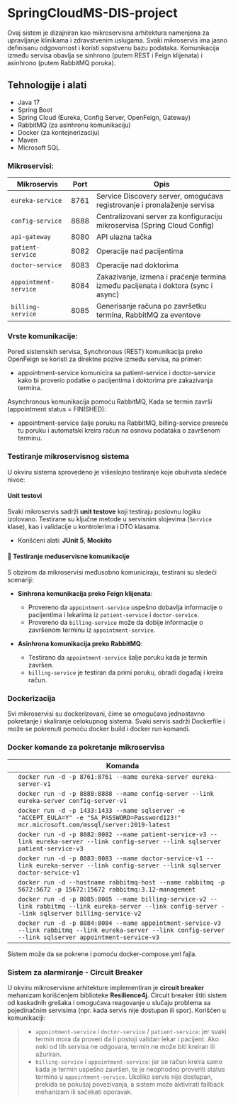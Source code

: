 # SpringCloudMS-DIS-project

Ovaj sistem je dizajniran kao mikroservisna arhitektura namenjena za upravljanje klinikama i zdravstvenim uslugama. Svaki mikroservis ima jasno definisanu odgovornost i koristi sopstvenu bazu podataka. Komunikacija između servisa obavlja se sinhrono (putem REST i Feign klijenata) i asinhrono (putem RabbitMQ poruka).

## Tehnologije i alati

- Java 17
- Spring Boot
- Spring Cloud (Eureka, Config Server, OpenFeign, Gateway)
- RabbitMQ (za asinhronu komunikaciju)
- Docker (za kontejnerizaciju)
- Maven
- Microsoft SQL

### Mikroservisi:

| Mikroservis          | Port  | Opis |
|----------------------|-------|------|
| `eureka-service`     | 8761  | Service Discovery server, omogućava registrovanje i pronalaženje servisa |
| `config-service`     | 8888  | Centralizovani server za konfiguraciju mikroservisa (Spring Cloud Config) |
| `api-gateway`        | 8080  | API ulazna tačka |
| `patient-service`    | 8082  | Operacije nad pacijentima |
| `doctor-service`     | 8083  | Operacije nad doktorima |
| `appointment-service`| 8084  | Zakazivanje, izmena i praćenje termina između pacijenata i doktora (sync i async) |
| `billing-service`    | 8085  | Generisanje računa po završetku termina, RabbitMQ za eventove |

### Vrste komunikacije:
Pored sistemskih servisa, Synchronous (REST) komunikacija preko OpenFeign se koristi za direktne pozive između servisa, na primer:
- appointment-service komunicira sa patient-service i doctor-service kako bi proverio podatke o pacijentima i doktorima pre zakazivanja termina.

Asynchronous komunikacija pomoću RabbitMQ,
Kada se termin završi (appointment status = FINISHED):
- appointment-service šalje poruku na RabbitMQ,
billing-service presreće tu poruku i automatski kreira račun na osnovu podataka o završenom terminu.

### Testiranje mikroservisnog sistema

U okviru sistema sprovedeno je višeslojno testiranje koje obuhvata sledeće nivoe:

####  Unit testovi

Svaki mikroservis sadrži **unit testove** koji testiraju poslovnu logiku izolovano. Testirane su ključne metode u servisnim slojevima (`Service` klase), kao i validacije u kontrolerima i DTO klasama.

- Korišćeni alati: **JUnit 5**, **Mockito**

#### 🔗 Testiranje međuservisne komunikacije

S obzirom da mikroservisi međusobno komuniciraju, testirani su sledeći scenariji:

- **Sinhrona komunikacija preko Feign klijenata**:
  - Provereno da `appointment-service` uspešno dobavlja informacije o pacijentima i lekarima iz `patient-service` i `doctor-service`.
  - Provereno da `billing-service` može da dobije informacije o završenom terminu iz `appointment-service`.

- **Asinhrona komunikacija preko RabbitMQ**:
  - Testirano da `appointment-service` šalje poruku kada je termin završen.
  - `billing-service` je testiran da primi poruku, obradi događaj i kreira račun.

### Dockerizacija
Svi mikroservisi su dockerizovani, čime se omogućava jednostavno pokretanje i skaliranje celokupnog sistema.
Svaki servis sadrži Dockerfile i može se pokrenuti pomoću docker build i docker run komandi.
### Docker komande za pokretanje mikroservisa

|               | Komanda                                                                                                               |
|---------------------|------------------------------------------------------------------------------------------------------------------------|
|         | `docker run -d -p 8761:8761 --name eureka-server eureka-server-v1`                                                   |
|         | `docker run -d -p 8888:8888 --name config-server --link eureka-server config-server-v1`                             |
|            | `docker run -d -p 1433:1433 --name sqlserver -e "ACCEPT_EULA=Y" -e "SA_PASSWORD=Password123!" mcr.microsoft.com/mssql/server:2019-latest` |
|       | `docker run -d -p 8082:8082 --name patient-service-v3 --link eureka-server --link config-server --link sqlserver patient-service-v3` |
|        | `docker run -d -p 8083:8083 --name doctor-service-v1 --link eureka-server --link config-server --link sqlserver doctor-service-v1` |
|             | `docker run -d --hostname rabbitmq-host --name rabbitmq -p 5672:5672 -p 15672:15672 rabbitmq:3.12-management`        |
|       | `docker run -d -p 8085:8085 --name billing-service-v2 --link rabbitmq --link eureka-server --link config-server --link sqlserver billing-service-v2` |
|   | `docker run -d -p 8084:8084 --name appointment-service-v3 --link rabbitmq --link eureka-server --link config-server --link sqlserver appointment-service-v3` | |


Sistem može da se pokrene i pomoću docker-compose.yml fajla. 
### Sistem za alarmiranje - Circuit Breaker 
U okviru mikroservisne arhitekture implementiran je **circuit breaker** mehanizam korišćenjem biblioteke **Resilience4j**. Circuit breaker štiti sistem od kaskadnih grešaka i omogućava reagovanje u slučaju problema sa pojedinačnim servisima (npr. kada servis nije dostupan ili spor).
Korišćen u komunikaciji:
> - `appointment-service` i `doctor-service` / `patient-service`: jer svaki termin mora da proveri da li postoji validan lekar i pacijent. Ako neki od tih servisa ne odgovara, termin ne može biti kreiran ili ažuriran.
> - `billing-service` i `appointment-service`: jer se račun kreira samo kada je termin uspešno završen, te je neophodno proveriti status termina u `appointment-service`. Ukoliko servis nije dostupan, prekida se pokušaj povezivanja, a sistem može aktivirati fallback mehanizam ili sačekati oporavak.





